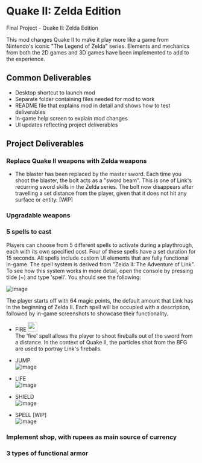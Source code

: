 # Quake II: Zelda Edition

Final Project - Quake II: Zelda Edition

This mod changes Quake II to make it play more like a game from Nintendo's iconic "The Legend of Zelda" series. Elements and mechanics from both the 2D games and 3D games have been implemented to add to the experience.

## Common Deliverables
* Desktop shortcut to launch mod
* Separate folder containing files needed for mod to work
* README file that explains mod in detail and shows how to test deliverables
* In-game help screen to explain mod changes
* UI updates reflecting project deliverables

## Project Deliverables

### Replace Quake II weapons with Zelda weapons
* The blaster has been replaced by the master sword. Each time you shoot the blaster, the bolt acts as a "sword beam". This is one of Link's recurring sword skills in the Zelda series. The bolt now disappears after travelling a set distance from the player, given that it does not hit any surface or entity. [WIP]

### Upgradable weapons

### 5 spells to cast
Players can choose from 5 different spells to activate during a playthrough, each with its own specified cost. Four of these spells have a set duration for 15 seconds. All spells include custom UI elements that are fully functional in-game. The spell system is derived from "Zelda II: The Adventure of Link". To see how this system works in more detail, open the console by pressing tilde (~) and type 'spell'. You should see the following:

![image](https://user-images.githubusercontent.com/90282143/167352895-158aae8b-4fd3-42d3-b364-92eb1a03d1c4.png)

The player starts off with 64 magic points, the default amount that Link has in the beginning of Zelda II. Each spell will be occupied with a description, followed by in-game screenshots to showcase their functionality.

* FIRE <img src = "https://user-images.githubusercontent.com/90282143/167357467-9837de00-9236-4491-b7a4-3ea8f9c37bd0.png" width = "25" height = "25" > <br />
The 'fire' spell allows the player to shoot fireballs out of the sword from a distance. In the context of Quake II, the particles shot from the BFG are used to portray Link's fireballs.

* JUMP <br />
![image](https://user-images.githubusercontent.com/90282143/167356941-f19b8dcf-07e6-45fd-bc7a-5bdda1118803.png)


* LIFE <br />
![image](https://user-images.githubusercontent.com/90282143/167357160-bad759af-77d7-407c-8bff-bf2d9fd1a86e.png)


* SHIELD <br />
![image](https://user-images.githubusercontent.com/90282143/167357215-b0378adf-0894-4740-b8dc-70d72ddf8365.png)


* SPELL [WIP] <br />
![image](https://user-images.githubusercontent.com/90282143/167357318-7569d747-6f9d-4af8-82e7-3ed950807b66.png)


### Implement shop, with rupees as main source of currency

### 3 types of functional armor
